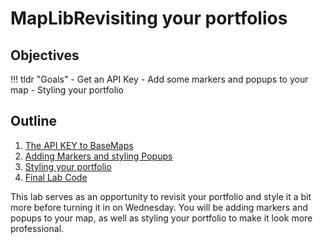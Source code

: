 # MapLibRevisiting your portfolios

## Objectives

!!! tldr "Goals"
    - Get an API Key
    - Add some markers and popups to your map
    - Styling your portfolio

## Outline

1. [The API KEY to BaseMaps](./m0.md)
2. [Adding Markers and styling Popups](./m1.md)
3. [Styling your portfolio](./m2.md)
4. [Final Lab Code](./m3.md)

This lab serves as an opportunity to revisit your portfolio and style it a bit more before turning it in on Wednesday. You will be adding markers and popups to your map, as well as styling your portfolio to make it look more professional.

